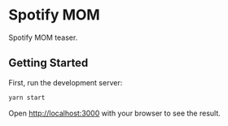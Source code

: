 # Spotify MOM

Spotify MOM teaser.

## Getting Started

First, run the development server:

```bash
yarn start
```

Open [http://localhost:3000](http://localhost:3000) with your browser to see the result.


